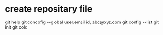 # create repositary file 
git help<action>
  git concofig --global user.email id, abc@xyz.com
  git config --list
  git init
  git cold<filename>
